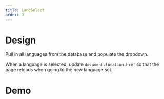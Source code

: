 ```yaml
---
title: LangSelect
order: 3
---
```


# Design

Pull in all languages from the database and populate the dropdown.

When a language is selected, update `document.location.href` so that the page reloads when going to the new language set.

# Demo

<NuxtStoriesLangSelect style="background:black;"/>
 
